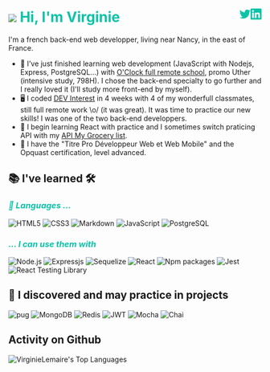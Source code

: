 # <img src="https://media.giphy.com/media/hvRJCLFzcasrR4ia7z/giphy.gif" width="25px"> <span style="color:#0ac3a7">Hi, I'm Virginie</span> [<img align="right" alt="virginie-lemaire | linkedIn" width="22px" src="./linkedin.svg" />][linkedin] [<img align="right" alt="feerepart | Twitter" width="22px" src="./twitter.svg" />][twitter]

I'm a french back-end web developper, living near Nancy, in the east of France.

- 🌱 I’ve just finished learning web development (JavaScript with Nodejs, Express, PostgreSQL...) with [O'Clock full remote school](https://oclock.io/), promo Uther (intensive study, 798H). 
I chose the back-end specialty to go further and I really loved it (I'll study more front-end by myself).
- 🖥️ I coded [DEV Interest](https://devinterest.surge.sh/) in 4 weeks with 4 of my wonderfull classmates, still full remote work \o/ (it was great). It was time to practice our new skills! I was one of the two back-end developpers.
- 🔭 I begin learning React with practice and I sometimes switch praticing API with my [API My Grocery list](https://github.com/VirginieLemaire/My-grocery-list).
- 📜 I have the "Titre Pro Développeur Web et Web Mobile" and the Opquast certification, level advanced.


## 📚 I've learned 🛠

### <span style="color:#0ac3a7; font-style:italic">🤖 Languages ...

![HTML5](https://img.shields.io/badge/HTML5-black?style=for-the-badge&logo=html5&color=ffffff)
![CSS3](https://img.shields.io/badge/CSS3-black?style=for-the-badge&logo=css3&logoColor=2bcbba&color=ffffff)
![Markdown](https://img.shields.io/badge/Markdown-black?style=for-the-badge&logo=Markdown&logoColor=grey&color=ffffff)
![JavaScript](https://img.shields.io/badge/JavaScript-black?style=for-the-badge&logo=javascript&color=ffffff)
![PostgreSQL](https://img.shields.io/badge/-PostgreSQL-black?style=for-the-badge&logo=postgresql&color=ffffff)

### <span style="color:#0ac3a7; font-style:italic">... I can use them with</span>

![Node.js](https://img.shields.io/badge/-NodeJS-black?style=for-the-badge&logo=nodedotjs&color=ffffff)
![Expressjs](https://img.shields.io/badge/-express-black?style=for-the-badge&logo=express&logoColor=grey&color=ffffff)
![Sequelize](https://img.shields.io/badge/-sequelize-black?style=for-the-badge&logo=sequelize&color=ffffff)
![React](https://img.shields.io/badge/-react-black?style=for-the-badge&logo=react&logoColor=61DAFB&color=ffffff)
![Npm packages](https://img.shields.io/badge/-npm-black?style=for-the-badge&logo=npm&color=ffffff)
![Jest](https://img.shields.io/badge/-jest-black?style=for-the-badge&logo=jest&logoColor=C21325&color=ffffff)
![React Testing Library](https://img.shields.io/badge/-Testing%20Library-black?style=for-the-badge&logo=testing-library&logoColor=E3332&color=ffffff)


## 🔎 I discovered and may practice in projects

![pug](https://img.shields.io/badge/Pug-black?style=for-the-badge&logo=pug&color=ffffff)
![MongoDB](https://img.shields.io/badge/MongoDB-black?style=for-the-badge&logo=MongoDB&color=ffffff)
![Redis](https://img.shields.io/badge/Redis-black?style=for-the-badge&logo=Redis&color=ffffff)
![JWT](https://img.shields.io/badge/jwt-black?style=for-the-badge&logo=jsonwebtokens&logoColor=2bcbba&color=ffffff)
![Mocha](https://img.shields.io/badge/mocha-black?style=for-the-badge&logo=mocha&color=ffffff)
![Chai](https://img.shields.io/badge/chai-black?style=for-the-badge&logo=chai&logoColor=brown&color=ffffff)

## Activity on Github

![VirginieLemaire's Top Languages](https://github-readme-stats.vercel.app/api/top-langs/?username=VirginieLemaire&theme=vue&show_icons=true&hide_border=true&layout=compact)

<!--reference links-->
[linkedin]: https://www.linkedin.com/virginie-lemaire
[twitter]: https://twitter.com/feerepart
